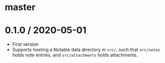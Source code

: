 # master

# 0.1.0 / 2020-05-01

* First version
* Supports hosting a Notable data directory in `src/`, such that `src/notes` holds note entries, and `src/attachments` holds attachments.
